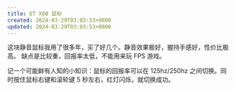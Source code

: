 ```yaml
---
title: ET X08 鼠标
created: 2024-03-29T03:03:53+0800
updated: 2024-03-29T03:03:53+0800
---
```



这块静音鼠标我用了很多年，买了好几个。静音效果极好，握持手感好，性价比极高。
缺点是比较重，回报率太低，不能用来玩 FPS 游戏。

记一个可能鲜有人知的小知识：鼠标的回报率可以在 125hz/250hz 之间切换。同时按住鼠标右键和滚轮键 5 秒左右，红灯闪烁，就切换成功。
